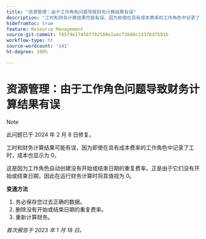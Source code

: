 ```yaml
---
title: "资源管理：由于工作角色问题导致财务计算结果有误"
description: "工时和财务计算结果可能有误，因为即使在具有成本费率的工作角色中记录了工时，成本也显示为 0。"
hidefromtoc: true
feature: Resource Management
source-git-commit: f8579e17458f702580e1a4cf3600c14376d7591b
workflow-type: ht
source-wordcount: '141'
ht-degree: 100%

---
```



# 资源管理：由于工作角色问题导致财务计算结果有误

>[!NOTE]
>
>此问题已于 2024 年 2 月 8 日修复。

工时和财务计算结果可能有误，因为即使在具有成本费率的工作角色中记录了工时，成本也显示为 0。

这是因为工作角色自动创建没有开始或结束日期的重复费率。正是由于它们没有开始或结束日期，因此在运行财务计算时将其值视为 0。

**变通方法**

1. 务必保存您过去正确的数据。
1. 删除没有开始或结束日期的重复费率。
1. 重新计算财务。

_首次报告于 2023 年 1 月 18 日。_
